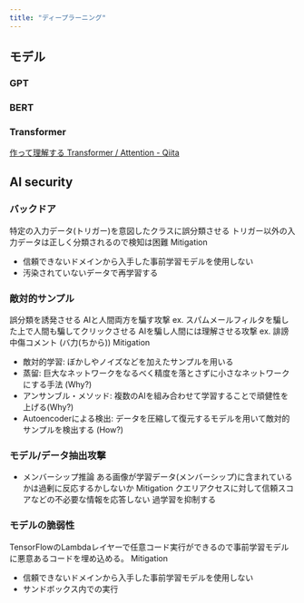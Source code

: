 ```yaml
---
title: "ディープラーニング"
---
```


## モデル
### GPT
### BERT
### Transformer
[作って理解する Transformer / Attention - Qiita](https://qiita.com/halhorn/items/c91497522be27bde17ce)

## AI security
### バックドア
特定の入力データ(トリガー)を意図したクラスに誤分類させる
トリガー以外の入力データは正しく分類されるので検知は困難
Mitigation
- 信頼できないドメインから入手した事前学習モデルを使用しない
- 汚染されていないデータで再学習する

### 敵対的サンプル
誤分類を誘発させる
AIと人間両方を騙す攻撃 ex. スパムメールフィルタを騙した上で人間も騙してクリックさせる
AIを騙し人間には理解させる攻撃 ex. 誹謗中傷コメント (バ力(ちから))
Mitigation
- 敵対的学習: ぼかしやノイズなどを加えたサンプルを用いる
- 蒸留: 巨大なネットワークをなるべく精度を落とさずに小さなネットワークにする手法 (Why?)
- アンサンブル・メソッド: 複数のAIを組み合わせて学習することで頑健性を上げる(Why?)
- Autoencoderによる検出: データを圧縮して復元するモデルを用いて敵対的サンプルを検出する (How?)

### モデル/データ抽出攻撃
- メンバーシップ推論 ある画像が学習データ(メンバーシップ)に含まれているかは過剰に反応するかしないか
Mitigation
クエリアクセスに対して信頼スコアなどの不必要な情報を応答しない
過学習を抑制する

### モデルの脆弱性
TensorFlowのLambdaレイヤーで任意コード実行ができるので事前学習モデルに悪意あるコードを埋め込める。
Mitigation
- 信頼できないドメインから入手した事前学習モデルを使用しない
- サンドボックス内での実行

